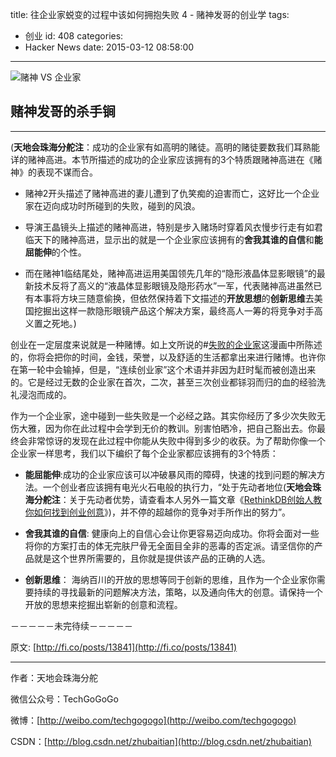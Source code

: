 title: 往企业家蜕变的过程中该如何拥抱失败 4 - 赌神发哥的创业学
tags:
  - 创业
id: 408
categories:
  - Hacker News
date: 2015-03-12 08:58:00
---

<div id="article_content" class="article_content">&#13;
        <div class="markdown_views">

![赌神 VS 企业家](http://img.blog.csdn.net/20150311134901319)

## 赌神发哥的杀手锏

* * *

(**天地会珠海分舵注**：成功的企业家有如高明的赌徒。高明的赌徒要数我们耳熟能详的赌神高进。本节所描述的成功的企业家应该拥有的3个特质跟赌神高进在《赌神》的表现不谋而合。

*   赌神2开头描述了赌神高进的妻儿遭到了仇笑痴的迫害而亡，这好比一个企业家在迈向成功时所碰到的失败，碰到的风浪。

*   导演王晶镜头上描述的赌神高进，特别是步入赌场时穿着风衣慢步行走有如君临天下的赌神高进，显示出的就是一个企业家应该拥有的**舍我其谁的自信**和**能屈能伸**的个性。

*   而在赌神1临结尾处，赌神高进运用美国领先几年的“隐形液晶体显影眼镜”的最新技术反将了高义的“液晶体显影眼镜及隐形药水”一军，代表赌神高进虽然已有本事将方块三随意偷换，但依然保持着下文描述的**开放思想**的**创新思维**去美国挖掘出这样一款隐形眼镜产品这个解决方案，最终高人一筹的将竞争对手高义置之死地。)

创业在一定层度来说就是一种赌博。如上文所说的#[失败的企业家](http://ctt.ec/uqP7Z)这漫画中所陈述的，你将会把你的时间，金钱，荣誉，以及舒适的生活都拿出来进行赌博。也许你在第一轮中会输掉，但是，“连续创业家”这个术语并非因为赶时髦而被创造出来的。它是经过无数的企业家在首次，二次，甚至三次创业都铩羽而归的血的经验洗礼浸泡而成的。

作为一个企业家，途中碰到一些失败是一个必经之路。其实你经历了多少次失败无伤大雅，因为你在此过程中会学到无价的教训。别害怕晒冷，把自己豁出去。你最终会非常惊讶的发现在此过程中你能从失败中得到多少的收获。为了帮助你像一个企业家一样思考，我们以下编织了每个企业家都应该拥有的3个特质：

*   **能屈能伸**:成功的企业家应该可以冲破暴风雨的障碍，快速的找到问题的解决方法。一个创业者应该拥有电光火石电般的执行力，“处于先动者地位(**天地会珠海分舵注**：关于先动者优势，请查看本人另外一篇文章《[RethinkDB创始人教你如何找到创业创意](http://blog.csdn.net/zhubaitian/article/details/43968117)》)，并不停的超越你的竞争对手所作出的努力”。

*   **舍我其谁的自信**: 健康向上的自信心会让你更容易迈向成功。你将会面对一些将你的方案打击的体无完肤尸骨无全面目全非的恶毒的否定派。请坚信你的产品就是这个世界所需要的，且你就是提供该产品的正确的人选。

*   **创新思维**： 海纳百川的开放的思想等同于创新的思维，且作为一个企业家你需要持续的寻找最新的问题解决方法，策略，以及通向伟大的创意。请保持一个开放的思想来挖掘出崭新的创意和流程。

－－－－－未完待续－－－－－

原文: [http://fi.co/posts/13841](http://fi.co/posts/13841)

* * *

作者：天地会珠海分舵  

微信公众号：TechGoGoGo  

微博：[http://weibo.com/techgogogo](http://weibo.com/techgogogo)  

CSDN：[http://blog.csdn.net/zhubaitian](http://blog.csdn.net/zhubaitian)
</div>&#13;
        <script type="text/javascript"><![CDATA[
            $(function () {
                $('pre.prettyprint code').each(function () {
                    var lines = $(this).text().split('n').length;
                    var $numbering = $('<ul/>').addClass('pre-numbering').hide();
                    $(this).addClass('has-numbering').parent().append($numbering);
                    for (i = 1; i <= lines; i++) {
                        $numbering.append($('<li/>').text(i));
                    };
                    $numbering.fadeIn(1700);
                });
            });
        ]]></script></div>